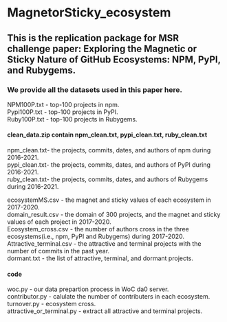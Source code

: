# MagnetorSticky_ecosystem

## This is the replication package for MSR challenge paper: Exploring the Magnetic or Sticky Nature of GitHub Ecosystems: NPM, PyPI, and Rubygems.

### We provide all the datasets used in this paper here.

NPM100P.txt - top-100 projects in npm.\
Pypi100P.txt - top-100 projects in PyPI.\
Ruby100P.txt - top-100 projects in Rubygems.
#### clean_data.zip contain npm_clean.txt, pypi_clean.txt, ruby_clean.txt
npm_clean.txt- the projects, commits, dates, and authors of npm during 2016-2021.\
pypi_clean.txt- the projects, commits, dates, and authors of PyPI during 2016-2021.\
ruby_clean.txt- the projects, commits, dates, and authors of Rubygems during 2016-2021.

ecosystemMS.csv - the magnet and sticky values of each ecosystem in 2017-2020.\
domain_result.csv - the domain of 300 projects, and the magnet and sticky values of each project in 2017-2020.\
Ecosystem_cross.csv - the number of authors cross in the three ecosystems(i.e., npm, PyPI and Rubygems) during 2017-2020.\
Attractive_terminal.csv - the attractive and terminal projects with the number of commits in the past year. \
dormant.txt -  the list of attractive, terminal, and dormant projects.
#### code
woc.py - our data prepartion process in WoC da0 server.\
contributor.py - calulate the number of contributers in each ecosystem.\
turnover.py - ecosystem cross.\
attractive_or_terminal.py - extract all attractive and terminal projects.
